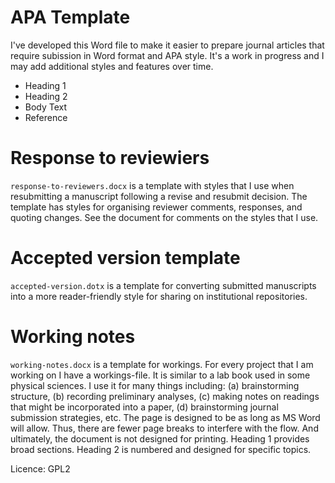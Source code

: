 
# APA Template
I've developed this Word file to make it easier to prepare journal articles
that require subission in Word format and APA style.
It's a work in progress and I may add additional styles and features over time.

* Heading 1
* Heading 2
* Body Text
* Reference


# Response to reviewiers
`response-to-reviewers.docx` is a template with styles that I use when
resubmitting a manuscript following a revise and resubmit decision.
The template has styles for organising reviewer comments, responses, and quoting
changes. See the document for comments on the styles that I use.


# Accepted version template
`accepted-version.dotx` is a template for converting submitted manuscripts into
a more reader-friendly style for sharing on institutional repositories.

# Working notes
`working-notes.docx` is a template for workings. For every project that I am
working on I have a workings-file. It is similar to a lab book used in some
physical sciences. I use it for many things including: (a) brainstorming
structure, (b) recording preliminary analyses, (c) making notes on readings that
might be incorporated into a paper, (d) brainstorming journal submission
strategies, etc. The page is designed to be as long as MS Word will allow. Thus,
there are fewer page breaks to interfere with the flow. And ultimately, the
document is not designed for printing. Heading 1 provides broad sections.
Heading 2 is numbered and designed for specific topics.


Licence: GPL2
